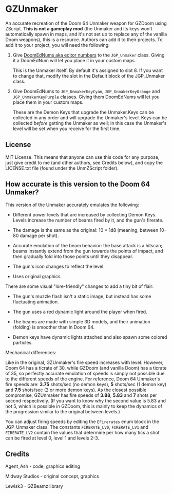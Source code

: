 # GZUnmaker

An accurate recreation of the Doom 64 Unmaker weapon for GZDoom using ZScript. **This is not a gameplay mod** (the Unmaker and its keys  won't automatically spawn in maps, and it's not set up to replace any of the vanilla Doom weapons), this is a resource. Authors can add it to their projects. To add it to your project, you will need the following:

1. Give [DoomEdNums aka editor numbers](https://zdoom.org/wiki/MAPINFO/Editor_number_definition) to the `JGP_Unmaker` class. Giving it a DoomEdNum will let you place it in your custom maps.
   
   This is the Unmaker itself. By default it's assigned to slot 8. If you want to change that, modify the slot in the Default block of the JGP_Unmaker class.

2. Give DoomEdNums to `JGP_UnmakerKeyCyan`, `JGP_UnmakerKeyOrange` and `JGP_UnmakerKeyPurple` classes. Giving them DoomEdNums will let you place them in your custom maps.
   
   These are the Demon Keys that upgrade the Unmaker.Keys can be collected in any order and will upgrade the Unmaker's level. Keys can be collected *before* getting the Unmaker as well; in this case the Unmaker's level will be set when you receive for the first time.

## License

MIT License. This means that anyone can use this code for any purpose, just give credit to me (and other authors, see Credits below), and copy the LICENSE.txt file (found under the UnmZScript folder).

## How accurate is this version to the Doom 64 Unmaker?

This version of the Unmaker accurately emulates the following:

* Different power levels that are increased by collecting Demon Keys. Levels increase the number of beams fired by it, and the gun's firerate.

* The damage is the same as the original: 10 * 1d8 (meaning, between 10–80 damage per shot).

* Accurate emulation of the beam behavior: the base attack is a hitscan; beams instantly extend from the gun towards the points of impact, and then gradually fold into those points until they disappear.

* The gun's icon changes to reflect the level.

* Uses original graphics.

There are some visual "lore-friendly" changes to add a tiny bit of flair:

* The gun's muzzle flash isn't a static image, but instead has some fluctuating animation.

* The gun uses a red dynamic light around the player when fired.

* The beams are made with simple 3D models, and their animation (folding) is smoother than in Doom 64.

* Demon keys have dynamic lights attached and also spawn some colored particles.

Mechanical differences:

Like in the original, GZUnmaker's fire speed increases with level. However, Doom 64 has a ticrate of 30, while GZDoom (and vanilla Doom) has a ticrate of 35, so perfectly accurate emulation of speeds is simply not possible due to the different speeds of the engine. For reference, Doom 64 Unmaker's fire speeds are: **3.75** shots/sec (no demon keys), **5** shots/sec (1 demon key) and **7.5** shots/sec (2 or more demon keys). As the closest possible compromise, GZUnmaker has fire speeds of **3.88**, **5.83** and **7** shots per second respectively. (If you want to know why the second value is 5.83 and not 5, which is possible in GZDoom, this is mainly to keep the dynamics of the progression similar to the original between levels.)

You can adjust firing speeds by editing the `EFirerates` enum block in the JGP_Unmaker class. The constants `FIRERATE_LV0`, `FIRERATE_LV1` and `FIRERATE_LV2` contain the values that determine per how many tics a shot can be fired at level 0, level 1 and levels 2-3. 

## Credits

Agent_Ash - code, graphics editing

Midway Studios - original concept, graphics

Lewisk3 - GZBeamz library

